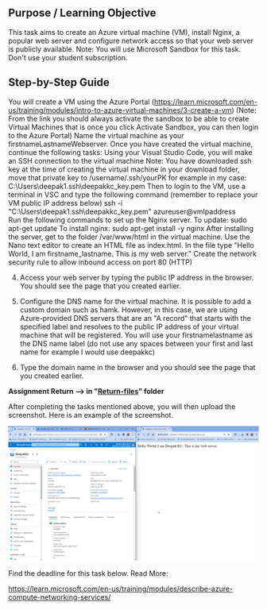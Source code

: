 ## Purpose / Learning Objective 

This task aims to create an Azure virtual machine (VM), install Nginx, a popular web server and configure network access so that your web server is publicly available.
Note: You will use Microsoft Sandbox for this task. Don't use your student subscription. 


## Step-by-Step Guide
You will create a VM using the Azure Portal (https://learn.microsoft.com/en-us/training/modules/intro-to-azure-virtual-machines/3-create-a-vm) (Note: From the link you should always activate the sandbox to be able to create Virtual Machines that is once you click Activate Sandbox, you can then login to the Azure Portal)
Name the virtual machine as your firstnameLastnameWebserver. Once you have created the virtual machine, continue the following tasks: 
Using your Visual Studio Code, you will make an SSH connection to the virtual machine
Note: You have downloaded ssh key at the time of creating the virtual machine in your download folder, move that private key to /username/.ssh/yourPK for example in my case:  C:\Users\deepak1\.ssh\deepakkc_key.pem
Then to login to the VM, use a terminal in VSC and type the following command (remember to replace your VM public IP address below)
ssh -i "C:\Users\deepak1\.ssh\deepakkc_key.pem" azureuser@vmIpaddress    
 Run the following commands to set up the Nginx server. 
To update: sudo apt-get update
To install nginx: sudo apt-get install -y nginx
After installing the server, get to the folder /var/www/html in the virtual machine. 
Use the Nano text editor to create an HTML file as index.html. In the file type "Hello World, I am firstname_lastname. This is my web server."
Create the network security rule to allow inbound access on port 80 (HTTP)


4. Access your web server by typing the public IP address in the browser. You should see the page that you created earlier. 

5. Configure the DNS name for the virtual machine. It is possible to add a custom domain such as hamk. However, in this case, we are using Azure-provided DNS servers that are an "A record" that starts with the specified label and resolves to the public IP address of your virtual machine that will be registered. You will use your firstnamelastname as the DNS name label (do not use any spaces between your first and last name for example I would use deepakkc)

8. Type the domain name in the browser and you should see the page that you created earlier.

 **Assignment Return --> in "[Return-files](./Return-files/)" folder** 

After completing the tasks mentioned above, you will then upload the screenshot. Here is an example of the screenshot. 

<img src="./images/ans.png">

Find the deadline for this task below.
Read More: 

https://learn.microsoft.com/en-us/training/modules/describe-azure-compute-networking-services/